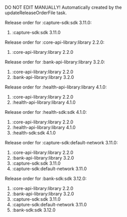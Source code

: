 DO NOT EDIT MANUALLY!
Automatically created by the updateReleaseOrderFile task.

Release order for :capture-sdk:sdk 3.11.0:
 1. :capture-sdk:sdk 3.11.0

Release order for :core-api-library:library 2.2.0:
 1. :core-api-library:library 2.2.0

Release order for :bank-api-library:library 3.2.0:
 1. :core-api-library:library 2.2.0
 2. :bank-api-library:library 3.2.0

Release order for :health-api-library:library 4.1.0:
 1. :core-api-library:library 2.2.0
 2. :health-api-library:library 4.1.0

Release order for :health-sdk:sdk 4.1.0:
 1. :core-api-library:library 2.2.0
 2. :health-api-library:library 4.1.0
 3. :health-sdk:sdk 4.1.0

Release order for :capture-sdk:default-network 3.11.0:
 1. :core-api-library:library 2.2.0
 2. :bank-api-library:library 3.2.0
 3. :capture-sdk:sdk 3.11.0
 4. :capture-sdk:default-network 3.11.0

Release order for :bank-sdk:sdk 3.12.0:
 1. :core-api-library:library 2.2.0
 2. :bank-api-library:library 3.2.0
 3. :capture-sdk:sdk 3.11.0
 4. :capture-sdk:default-network 3.11.0
 5. :bank-sdk:sdk 3.12.0

